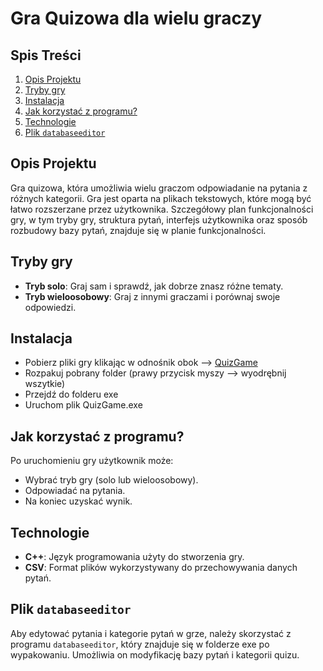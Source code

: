 # Gra Quizowa dla wielu graczy

## Spis Treści

1. [Opis Projektu](#opis-projektu)
2. [Tryby gry](#tryby-gry)
3. [Instalacja](#instalacja)
4. [Jak korzystać z programu?](#jak-korzystać-z-programu)
5. [Technologie](#technologie)
6. [Plik `databaseeditor`](#plik-databaseeditor)

## Opis Projektu

Gra quizowa, która umożliwia wielu graczom odpowiadanie na pytania z różnych kategorii. Gra jest oparta na plikach tekstowych, które mogą być łatwo rozszerzane przez użytkownika. Szczegółowy plan funkcjonalności gry, w tym tryby gry, struktura pytań, interfejs użytkownika oraz sposób rozbudowy bazy pytań, znajduje się w planie funkcjonalności.

## Tryby gry

- **Tryb solo**: Graj sam i sprawdź, jak dobrze znasz różne tematy.
- **Tryb wieloosobowy**: Graj z innymi graczami i porównaj swoje odpowiedzi.

## Instalacja

- Pobierz pliki gry klikając w odnośnik obok ⟶ [QuizGame](https://mega.nz/file/3kx10LKQ#Wn3YU0YNAO7C6WoVA99SiBz91Y0Ib4OQxvLyi13qkEg)
- Rozpakuj pobrany folder (prawy przycisk myszy ⟶ wyodrębnij wszytkie)
- Przejdź do folderu exe
- Uruchom plik QuizGame.exe

## Jak korzystać z programu?

Po uruchomieniu gry użytkownik może:

- Wybrać tryb gry (solo lub wieloosobowy).
- Odpowiadać na pytania.
- Na koniec uzyskać wynik.

## Technologie

- **C++**: Język programowania użyty do stworzenia gry.
- **CSV**: Format plików wykorzystywany do przechowywania danych pytań.

## Plik `databaseeditor`

Aby edytować pytania i kategorie pytań w grze, należy skorzystać z programu `databaseeditor`, który znajduje się w folderze exe po wypakowaniu. Umożliwia on modyfikację bazy pytań i kategorii quizu.
